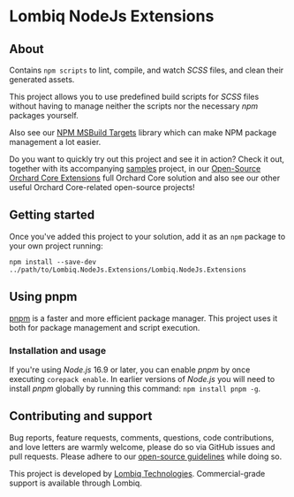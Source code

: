 # Lombiq NodeJs Extensions



## About

Contains `npm scripts` to lint, compile, and watch *SCSS* files, and clean their generated assets.

This project allows you to use predefined build scripts for *SCSS* files without having to manage neither the scripts nor the necessary *npm* packages yourself.

Also see our [NPM MSBuild Targets](https://github.com/Lombiq/NPM-Targets) library which can make NPM package management a lot easier.

Do you want to quickly try out this project and see it in action? Check it out, together with its accompanying [samples](../Lombiq.NodeJs.Extensions.Samples) project, in our [Open-Source Orchard Core Extensions](https://github.com/Lombiq/Open-Source-Orchard-Core-Extensions) full Orchard Core solution and also see our other useful Orchard Core-related open-source projects!


## Getting started

Once you've added this project to your solution, add it as an `npm` package to your own project running:

```
npm install --save-dev ../path/to/Lombiq.NodeJs.Extensions/Lombiq.NodeJs.Extensions
```

## Using pnpm

[pnpm](https://pnpm.io/) is a faster and more efficient package manager. This project uses it both for package management and script execution.

### Installation and usage

If you're using *Node.js* 16.9 or later, you can enable *pnpm* by once executing `corepack enable`. In earlier versions of *Node.js* you will need to install *pnpm* globally by running this command: `npm install pnpm -g`.


## Contributing and support

Bug reports, feature requests, comments, questions, code contributions, and love letters are warmly welcome, please do so via GitHub issues and pull requests. Please adhere to our [open-source guidelines](https://lombiq.com/open-source-guidelines) while doing so.

This project is developed by [Lombiq Technologies](https://lombiq.com/). Commercial-grade support is available through Lombiq.
